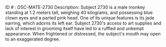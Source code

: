 ID # : DSC-MATE-2730
Description: Subject 2730 is a male monkey standing at 1.2 meters tall, weighing 40 kilograms, and possessing blue clown eyes and a parted pink head. One of its unique features is its jade earring, which adorns its left ear. Subject 2730's access to art supplies and lack of interest in grooming itself have led to a ruffled and unkempt appearance. When frightened or distressed, the subject's mouth may open to an exaggerated degree.